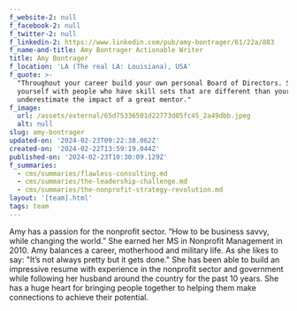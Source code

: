 ```yaml
---
f_website-2: null
f_facebook-2: null
f_twitter-2: null
f_linkedin-2: https://www.linkedin.com/pub/amy-bontrager/61/22a/883
f_name-and-title: Amy Bontrager Actionable Writer
title: Amy Bontrager
f_location: 'LA (The real LA: Louisiana), USA'
f_quote: >-
  "Throughout your career build your own personal Board of Directors. Surround
  yourself with people who have skill sets that are different than yours. Do not
  underestimate the impact of a great mentor."
f_image:
  url: /assets/external/65d75336501d22773d05fc45_2a49dbb.jpeg
  alt: null
slug: amy-bontrager
updated-on: '2024-02-23T09:22:38.062Z'
created-on: '2024-02-22T13:59:19.044Z'
published-on: '2024-02-23T10:30:09.129Z'
f_summaries:
  - cms/summaries/flawless-consulting.md
  - cms/summaries/the-leadership-challenge.md
  - cms/summaries/the-nonprofit-strategy-revolution.md
layout: '[team].html'
tags: team
---
```


Amy has a passion for the nonprofit sector. “How to be business savvy, while changing the world.” She earned her MS in Nonprofit Management in 2010. Amy balances a career, motherhood and military life. As she likes to say: "It’s not always pretty but it gets done." She has been able to build an impressive resume with experience in the nonprofit sector and government while following her husband around the country for the past 10 years. She has a huge heart for bringing people together to helping them make connections to achieve their potential.
